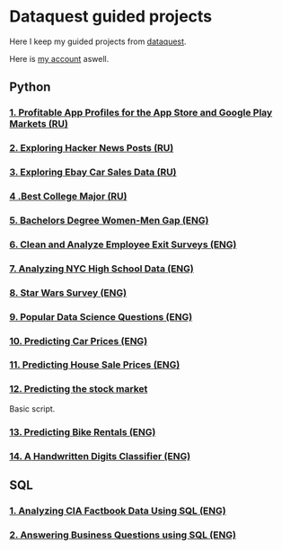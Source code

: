 # Dataquest guided projects
Here I keep my guided projects from [dataquest](https://www.dataquest.io/).

Here is [my account](https://app.dataquest.io/profile/3axap92) aswell.

## Python

### [1. Profitable App Profiles for the App Store and Google Play Markets (RU)](https://github.com/0ld-dancer/dq_projects/blob/main/1.%20Profitable%20App%20Profiles%20for%20the%20App%20Store%20and%20Google%20Play%20Markets/profitable_apps.ipynb)

### [2. Exploring Hacker News Posts (RU)](https://github.com/0ld-dancer/dq_projects/blob/main/2.%20Exploring%20Hacker%20News%20Posts/hacker_news.ipynb)

### [3. Exploring Ebay Car Sales Data (RU)](https://github.com/0ld-dancer/dq_projects/blob/main/3.%20Exploring%20Ebay%20Car%20Sales%20Data/Exploring%20Ebay%20Car%20Sales%20Data.ipynb)

### [4 .Best College Major (RU)](https://github.com/0ld-dancer/dq_projects/blob/main/4%20.Best%20College%20Major/College_majors.ipynb)

### [5. Bachelors Degree Women-Men Gap (ENG)](https://github.com/0ld-dancer/dq_projects/blob/main/5.%20Bachelors%20Degree%20Women-Men%20Gap/gender_gap_plots.ipynb)

### [6. Clean and Analyze Employee Exit Surveys (ENG)](https://github.com/0ld-dancer/dq_projects/blob/main/6.%20Clean%20and%20Analyze%20Employee%20Exit%20Surveys/Clean%20And%20Analyze%20Employee%20Exit%20Surveys.ipynb)

### [7. Analyzing NYC High School Data (ENG)](https://github.com/0ld-dancer/dq_projects/blob/main/7.%20Analyzing%20NYC%20High%20School%20Data/Analyzing%20NYC%20High%20School%20Data.ipynb)

### [8. Star Wars Survey (ENG)](https://github.com/0ld-dancer/dq_projects/blob/main/8.%20Star%20Wars%20Survey/Star%20Wars%20Survey.ipynb)

### [9. Popular Data Science Questions (ENG)](https://github.com/0ld-dancer/dq_projects/blob/main/9.%20Popular%20Data%20Science%20Questions/Popular%20Data%20Science%20Questions.ipynb)

### [10. Predicting Car Prices (ENG)](https://github.com/0ld-dancer/dq_projects/blob/main/10.%20Predicting%20Car%20Prices/10.%20Predicting%20Car%20Prices.ipynb)

### [11. Predicting House Sale Prices (ENG)](https://github.com/0ld-dancer/dq_projects/blob/main/11.%20Predicting%20House%20Sale%20Prices/11.%20Predicting%20House%20Sale%20Prices.ipynb)

### [12. Predicting the stock market](https://github.com/0ld-dancer/dq_projects/tree/main/12.%20Predicting%20the%20stock%20market)

Basic script.

### [13. Predicting Bike Rentals (ENG)](https://github.com/0ld-dancer/dq_projects/blob/main/13.%20Predicting%20Bike%20Rentals/13.%20Predicting%20Bike%20Rentals.ipynb)

### [14. A Handwritten Digits Classifier (ENG)](https://github.com/0ld-dancer/dq_projects/blob/main/14.%20A%20Handwritten%20Digits%20Classifier/digits_classifier.ipynb)

## SQL

### [1. Analyzing CIA Factbook Data Using SQL (ENG)](https://github.com/0ld-dancer/dq_projects/blob/main/SQL%20projects/1.%20Analyzing%20CIA%20Factbook%20Data%20Using%20SQL/Analyzing%20CIA%20Factbook%20Data%20Using%20SQL.ipynb)

### [2. Answering Business Questions using SQL (ENG)](https://github.com/0ld-dancer/dq_projects/blob/main/SQL%20projects/2.%20Answering%20Business%20Questions%20using%20SQL/chinook_store.ipynb)
